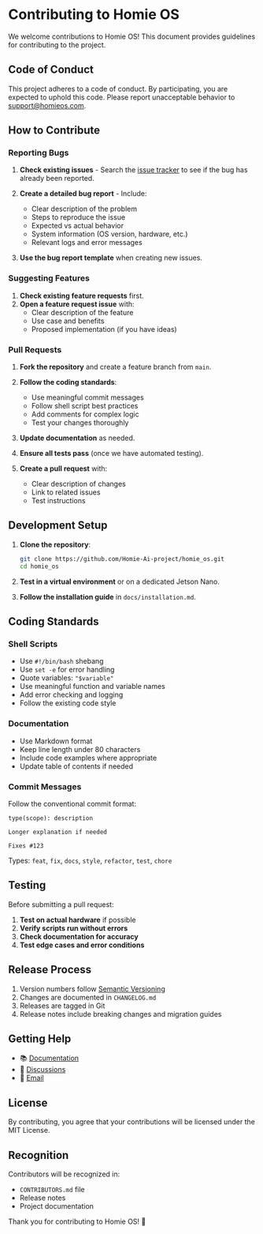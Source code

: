 # Contributing to Homie OS

We welcome contributions to Homie OS! This document provides guidelines for contributing to the project.

## Code of Conduct

This project adheres to a code of conduct. By participating, you are expected to uphold this code. Please report unacceptable behavior to [support@homieos.com](mailto:support@homieos.com).

## How to Contribute

### Reporting Bugs

1. **Check existing issues** - Search the [issue tracker](https://github.com/Homie-Ai-project/homie_os/issues) to see if the bug has already been reported.

2. **Create a detailed bug report** - Include:
   - Clear description of the problem
   - Steps to reproduce the issue
   - Expected vs actual behavior
   - System information (OS version, hardware, etc.)
   - Relevant logs and error messages

3. **Use the bug report template** when creating new issues.

### Suggesting Features

1. **Check existing feature requests** first.
2. **Open a feature request issue** with:
   - Clear description of the feature
   - Use case and benefits
   - Proposed implementation (if you have ideas)

### Pull Requests

1. **Fork the repository** and create a feature branch from `main`.

2. **Follow the coding standards**:
   - Use meaningful commit messages
   - Follow shell script best practices
   - Add comments for complex logic
   - Test your changes thoroughly

3. **Update documentation** as needed.

4. **Ensure all tests pass** (once we have automated testing).

5. **Create a pull request** with:
   - Clear description of changes
   - Link to related issues
   - Test instructions

## Development Setup

1. **Clone the repository**:
   ```bash
   git clone https://github.com/Homie-Ai-project/homie_os.git
   cd homie_os
   ```

2. **Test in a virtual environment** or on a dedicated Jetson Nano.

3. **Follow the installation guide** in `docs/installation.md`.

## Coding Standards

### Shell Scripts

- Use `#!/bin/bash` shebang
- Use `set -e` for error handling
- Quote variables: `"$variable"`
- Use meaningful function and variable names
- Add error checking and logging
- Follow the existing code style

### Documentation

- Use Markdown format
- Keep line length under 80 characters
- Include code examples where appropriate
- Update table of contents if needed

### Commit Messages

Follow the conventional commit format:
```
type(scope): description

Longer explanation if needed

Fixes #123
```

Types: `feat`, `fix`, `docs`, `style`, `refactor`, `test`, `chore`

## Testing

Before submitting a pull request:

1. **Test on actual hardware** if possible
2. **Verify scripts run without errors**
3. **Check documentation for accuracy**
4. **Test edge cases and error conditions**

## Release Process

1. Version numbers follow [Semantic Versioning](https://semver.org/)
2. Changes are documented in `CHANGELOG.md`
3. Releases are tagged in Git
4. Release notes include breaking changes and migration guides

## Getting Help

- 📚 [Documentation](docs/)
- 💬 [Discussions](https://github.com/Homie-Ai-project/homie_os/discussions)
- 📧 [Email](mailto:support@homieos.com)

## License

By contributing, you agree that your contributions will be licensed under the MIT License.

## Recognition

Contributors will be recognized in:
- `CONTRIBUTORS.md` file
- Release notes
- Project documentation

Thank you for contributing to Homie OS! 🚀
